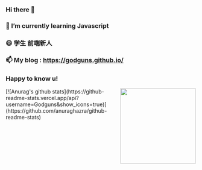 ### Hi there 👋   
### 🌱 I’m currently learning Javascript
### 😄 学生 前端新人
### 📫 My blog : https://godguns.github.io/
###   Happy to know u!           
<img align="right" width="200" src="https://cdn.jsdelivr.net/gh/YunYouJun/yun/images/yun-alpha-compressed.png">
[![Anurag's github stats](https://github-readme-stats.vercel.app/api?username=Godguns&show_icons=true)](https://github.com/anuraghazra/github-readme-stats)

<!--
**Godguns/Godguns** is a ✨ _special_ ✨ repository because its `README.md` (this file) appears on your GitHub profile.

Here are some ideas to get you started:

- 🔭 I’m currently working on ...
- 🌱 I’m currently learning ...
- 👯 I’m looking to collaborate on ...
- 🤔 I’m looking for help with ...
- 💬 Ask me about ...
- 📫 How to reach me: ...
- 😄 Pronouns: ...
- ⚡ Fun fact: ...
-->

